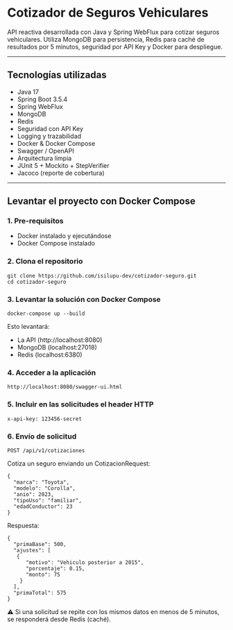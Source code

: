 # Cotizador de Seguros Vehiculares

API reactiva desarrollada con Java y Spring WebFlux para cotizar seguros vehiculares. Utiliza MongoDB para persistencia, Redis para caché de resultados por 5 minutos, seguridad por API Key y Docker para despliegue.

---

## Tecnologías utilizadas

- Java 17
- Spring Boot 3.5.4
- Spring WebFlux
- MongoDB
- Redis
- Seguridad con API Key
- Logging y trazabilidad
- Docker & Docker Compose
- Swagger / OpenAPI
- Arquitectura limpia
- JUnit 5 + Mockito + StepVerifier
- Jacoco (reporte de cobertura)

---

## Levantar el proyecto con Docker Compose

### 1. Pre-requisitos
- Docker instalado y ejecutándose
- Docker Compose instalado

### 2. Clona el repositorio
```
git clone https://github.com/isilupu-dev/cotizador-seguro.git
cd cotizador-seguro
```

### 3. Levantar la solución con Docker Compose
```
docker-compose up --build
```

Esto levantará:
- La API (http://localhost:8080)
- MongoDB (localhost:27018)
- Redis (localhost:6380)

### 4. Acceder a la aplicación
```
http://localhost:8080/swagger-ui.html
```

### 5. Incluir en las solicitudes el header HTTP
```
x-api-key: 123456-secret
```

### 6. Envío de solicitud
```
POST /api/v1/cotizaciones
```

Cotiza un seguro enviando un CotizacionRequest:
```
{
  "marca": "Toyota",
  "modelo": "Corolla",
  "anio": 2023,
  "tipoUso": "familiar",
  "edadConductor": 23
}
```

Respuesta:
```
{
  "primaBase": 500,
  "ajustes": [
   {
      "motivo": "Vehiculo posterior a 2015",
      "porcentaje": 0.15,
      "monto": 75
    }
  ],
  "primaTotal": 575
}
```
⚠️ Si una solicitud se repite con los mismos datos en menos de 5 minutos, se responderá desde Redis (caché).
